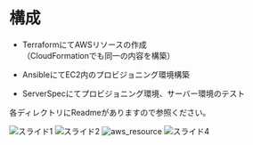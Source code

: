# 構成

* TerraformにてAWSリソースの作成  
    （CloudFormationでも同一の内容を構築）

* AnsibleにてEC2内のプロビジョニング環境構築

* ServerSpecにてプロビジョニング環境、サーバー環境のテスト

各ディレクトリにReadmeがありますので参照ください。

![スライド1](https://user-images.githubusercontent.com/58794866/77598244-a54d7e80-6f44-11ea-9ff5-24e9720bb346.jpeg)
![スライド2](https://user-images.githubusercontent.com/58794866/77598253-a7afd880-6f44-11ea-9851-1f7918c30fad.jpeg)
![aws_resource](https://user-images.githubusercontent.com/58794866/77621325-933d0180-6f7f-11ea-8e97-76abda05383c.jpg)
![スライド4](https://user-images.githubusercontent.com/58794866/77598261-ac748c80-6f44-11ea-9d08-63ef27eba85c.jpeg)
